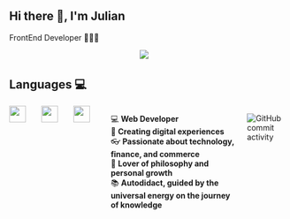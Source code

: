 ## Hi there 👋, I'm Julian

FrontEnd Developer 👨🏻‍💻

<div align='center'>
  <a href="https://www.linkedin.com/in/julian-avila-247a09261/" target="_blank"><img src="https://img.shields.io/badge/linkedin-%230077B5.svg?&style=for-the-badge&logo=linkedin&logoColor=white" /></a>&nbsp;&nbsp;&nbsp;&nbsp;
</div>

## Languages 💻

<div style="display: flex; gap: 10px;">
  <img style='height: 30px;' src="https://img.shields.io/badge/html5%20-%23e34f26.svg?&style=for-the-badge&logo=html5&logoColor=white"/>&nbsp;&nbsp;
  <img style='height: 30px;' src="https://img.shields.io/badge/css3%20-%231572B6.svg?&style=for-the-badge&logo=css3&logoColor=white" />&nbsp;&nbsp;
  <img style='height: 30px;' src="https://img.shields.io/badge/JavaScript-323330?style=for-the-badge&logo=javascript&logoColor=F7DF1E" />&nbsp;&nbsp;

###

:computer: **Web Developer**  
:pencil: **Creating digital experiences**  
:eyeglasses: **Passionate about technology, finance, and commerce**  
:thought_balloon: **Lover of philosophy and personal growth**  
:books: **Autodidact, guided by the universal energy on the journey of knowledge**  

###

![GitHub commit activity](https://img.shields.io/github/commit-activity/m/julianpedrazajf/julianpedrazajf)

<!-- ### :zap: Recent Activity-->
<!-- START_SECTION:activity-->

<!--END_SECTION:activity-->
